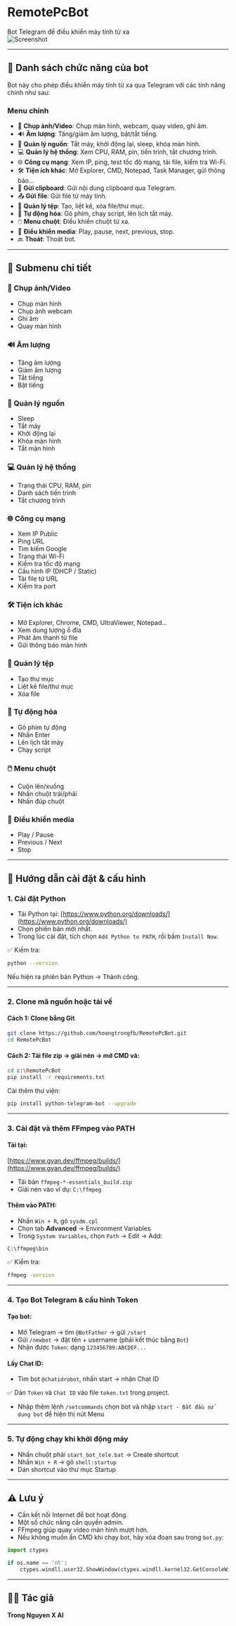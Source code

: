 # RemotePcBot

Bot Telegram để điều khiển máy tính từ xa  
![Screenshot](https://github.com/user-attachments/assets/5ef470b1-6fc5-4e98-a6a7-ae2f5299f7b6)

---

## 🧰 Danh sách chức năng của bot

Bot này cho phép điều khiển máy tính từ xa qua Telegram với các tính năng chính như sau:

### Menu chính

- 📸 **Chụp ảnh/Video**: Chụp màn hình, webcam, quay video, ghi âm.
- 🔊 **Âm lượng**: Tăng/giảm âm lượng, bật/tắt tiếng.
- 🔋 **Quản lý nguồn**: Tắt máy, khởi động lại, sleep, khóa màn hình.
- 💻 **Quản lý hệ thống**: Xem CPU, RAM, pin, tiến trình, tắt chương trình.
- 🌐 **Công cụ mạng**: Xem IP, ping, test tốc độ mạng, tải file, kiểm tra Wi-Fi.
- 🛠️ **Tiện ích khác**: Mở Explorer, CMD, Notepad, Task Manager, gửi thông báo...
- 📎 **Gửi clipboard**: Gửi nội dung clipboard qua Telegram.
- 📤 **Gửi file**: Gửi file từ máy tính.
- 📂 **Quản lý tệp**: Tạo, liệt kê, xóa file/thư mục.
- 🤖 **Tự động hóa**: Gõ phím, chạy script, lên lịch tắt máy.
- 🖱️ **Menu chuột**: Điều khiển chuột từ xa.
- 🎵 **Điều khiển media**: Play, pause, next, previous, stop.
- 🔙 **Thoát**: Thoát bot.

---

## 📑 Submenu chi tiết

### 📸 Chụp ảnh/Video

- Chụp màn hình  
- Chụp ảnh webcam  
- Ghi âm  
- Quay màn hình  

### 🔊 Âm lượng

- Tăng âm lượng  
- Giảm âm lượng  
- Tắt tiếng  
- Bật tiếng  

### 🔋 Quản lý nguồn

- Sleep  
- Tắt máy  
- Khởi động lại  
- Khóa màn hình  
- Tắt màn hình  

### 💻 Quản lý hệ thống

- Trạng thái CPU, RAM, pin  
- Danh sách tiến trình  
- Tắt chương trình  

### 🌐 Công cụ mạng

- Xem IP Public  
- Ping URL  
- Tìm kiếm Google  
- Trạng thái Wi-Fi  
- Kiểm tra tốc độ mạng  
- Cấu hình IP (DHCP / Static)  
- Tải file từ URL  
- Kiểm tra port  

### 🛠️ Tiện ích khác

- Mở Explorer, Chrome, CMD, UltraViewer, Notepad...  
- Xem dung lượng ổ đĩa  
- Phát âm thanh từ file  
- Gửi thông báo màn hình  

### 📂 Quản lý tệp

- Tạo thư mục  
- Liệt kê file/thư mục  
- Xóa file  

### 🤖 Tự động hóa

- Gõ phím tự động  
- Nhấn Enter  
- Lên lịch tắt máy  
- Chạy script  

### 🖱️ Menu chuột

- Cuộn lên/xuống  
- Nhấn chuột trái/phải  
- Nhấn đúp chuột  

### 🎵 Điều khiển media

- Play / Pause  
- Previous / Next  
- Stop  

---

## 🧪 Hướng dẫn cài đặt & cấu hình

### 1. Cài đặt Python

- Tải Python tại: [https://www.python.org/downloads/](https://www.python.org/downloads/)
- Chọn phiên bản mới nhất.
- Trong lúc cài đặt, tích chọn `Add Python to PATH`, rồi bấm `Install Now`.

✅ Kiểm tra:
```bash
python --version
```
Nếu hiện ra phiên bản Python → Thành công.

---

### 2. Clone mã nguồn hoặc tải về

#### Cách 1: Clone bằng Git
```bash
git clone https://github.com/hoangtrongfb/RemotePcBot.git
cd RemotePcBot
```

#### Cách 2: Tải file zip → giải nén → mở CMD và:
```bash
cd c:\RemotePcBot
pip install -r requirements.txt
```

Cài thêm thư viện:
```bash
pip install python-telegram-bot --upgrade
```

---

### 3. Cài đặt và thêm FFmpeg vào PATH

#### Tải tại:
[https://www.gyan.dev/ffmpeg/builds/](https://www.gyan.dev/ffmpeg/builds/)

- Tải bản `ffmpeg-*-essentials_build.zip`
- Giải nén vào ví dụ: `C:\ffmpeg`

#### Thêm vào PATH:

- Nhấn `Win + R`, gõ `sysdm.cpl`
- Chọn tab **Advanced** → Environment Variables
- Trong `System Variables`, chọn `Path` → Edit → Add:
```
C:\ffmpeg\bin
```

✅ Kiểm tra:
```bash
ffmpeg -version
```

---

### 4. Tạo Bot Telegram & cấu hình Token

#### Tạo bot:

- Mở Telegram → tìm `@BotFather` → gửi `/start`
- Gửi `/newbot` → đặt tên + username (phải kết thúc bằng `Bot`)
- Nhận được `Token`: dạng `123456789:ABCDEF...`

#### Lấy Chat ID:

- Tìm bot `@chatidrobot`, nhấn start → nhận Chat ID

✅ Dán `Token` và `Chat ID` vào file `token.txt` trong project.

- Nhập thêm lệnh `/setcommands` chọn bot và nhập `start - Bắt đầu sử dụng bot` để hiện thị nút Menu

---

### 5. Tự động chạy khi khởi động máy

- Nhấn chuột phải `start_bot_tele.bat` → Create shortcut
- Nhấn `Win + R` → gõ `shell:startup`
- Dán shortcut vào thư mục Startup

---

## ⚠️ Lưu ý

- Cần kết nối Internet để bot hoạt động.
- Một số chức năng cần quyền admin.
- FFmpeg giúp quay video màn hình mượt hơn.
- Nếu không muốn ẩn CMD khi chạy bot, hãy xóa đoạn sau trong `bot.py`:

```python
import ctypes

if os.name == 'nt':
    ctypes.windll.user32.ShowWindow(ctypes.windll.kernel32.GetConsoleWindow(), 0)
```

---

## 👨‍💻 Tác giả

**Trong Nguyen X AI**
